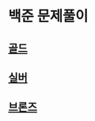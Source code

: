 # 백준 문제풀이

## [골드](https://github.com/jhy0285/Algorithm/tree/main/백준/골드)

## [실버](https://github.com/jhy0285/Algorithm/tree/main/백준/실버)

## [브론즈](https://github.com/jhy0285/Algorithm/tree/main/백준/브론즈)

